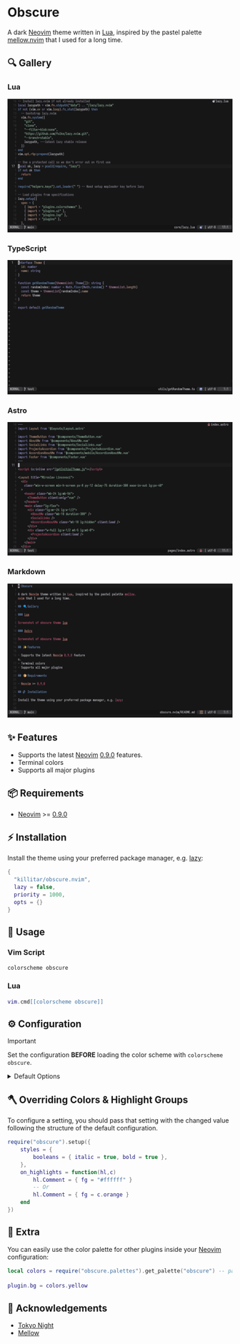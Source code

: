 # Obscure

A dark [Neovim](https://github.com/neovim/neovim) theme written in [Lua](https://www.lua.org), inspired by the pastel palette [mellow.nvim](https://github.com/mellow-theme/mellow.nvim) that I used for a long time.

## 🔍 Gallery

### Lua

![Screenshot of obscure theme Lua](https://raw.githubusercontent.com/killitar/obscure.nvim/main/.github/images/lua.png)

### TypeScript

![Screenshot of obscure theme TypeScript](https://raw.githubusercontent.com/killitar/obscure.nvim/main/.github/images/ts.png)

### Astro

![Screenshot of obscure theme Astro](https://raw.githubusercontent.com/killitar/obscure.nvim/main/.github/images/astro.png)

### Markdown

![Screenshot of obscure theme Markdown](https://raw.githubusercontent.com/killitar/obscure.nvim/main/.github/images/markdown.png)

## ✨ Features

- Supports the latest [Neovim](https://github.com/neovim/neovim) [0.9.0](https://github.com/neovim/neovim/releases/tag/v0.9.0) features.
- Terminal colors
- Supports all major plugins

## 📦 Requirements

- [Neovim](https://github.com/neovim/neovim) >= [0.9.0](https://github.com/neovim/neovim/releases/tag/v0.9.0)

## ⚡️ Installation

Install the theme using your preferred package manager, e.g. [lazy](https://github.com/folke/lazy.nvim):

```lua
{
  "killitar/obscure.nvim",
  lazy = false,
  priority = 1000,
  opts = {}
}
```

## 🚀 Usage

### Vim Script

```vim
colorscheme obscure
```

### Lua

```lua
vim.cmd[[colorscheme obscure]]
```

## ⚙️ Configuration

> [!IMPORTANT]
> Set the configuration **BEFORE** loading the color scheme with `colorscheme obscure`.

<details>
  <summary>Default Options</summary>

  <!-- config:start -->

```lua
{
  transparent = false,
  terminal_colors = true,
  dim_inactive = true,
  styles = {
    keywords = { italic = true },
    identifiers = {},
    functions = {},
    variables = {},
    booleans = {},
    comments = { italic = true },
  },

  --- You can override specific highlights to use other groups or a hex color
  --- function will be called with a Highlights and ColorScheme table
  on_highlights = function(highlights, colors) end,

  plugins = {
    -- enable all plugins when not using lazy.nvim
    -- set to false to manually enable/disable plugins
    all = package.loaded.lazy == nil,
    -- uses your plugin manager to automatically enable needed plugins
    -- currently only lazy.nvim is supported
    auto = true,
    -- add any plugins here that you want to enable
    -- for all possible plugins, see:
    --   * https://github.com/killitar/obscure.nvim/tree/main/lua/obscure/groups
    -- flash = true,
  },
}

```

  <!-- config:end -->
</details>

## 🪓 Overriding Colors & Highlight Groups

To configure a setting, you should pass that setting with the changed value following the structure of the default configuration.

```lua
require("obscure").setup({
    styles = {
        booleans = { italic = true, bold = true },
    },
    on_highlights = function(hl,c)
        hl.Comment = { fg = "#ffffff" }
        -- Or
        hl.Comment = { fg = c.orange }
    end
})
```

## 🧵 Extra

You can easily use the color palette for other plugins inside your [Neovim](https://github.com/neovim/neovim) configuration:

```lua
local colors = require("obscure.palettes").get_palette("obscure") -- pass in any of the config options as explained above

plugin.bg = colors.yellow
```

## 👏 Acknowledgements

- [Tokyo Night](https://github.com/folke/tokyonight.nvim)
- [Mellow](https://github.com/mellow-theme/mellow.nvim)
